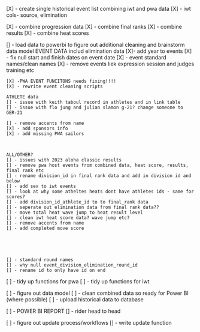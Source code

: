 [X] - create single historical event list combining iwt and pwa data
    [X] - iwt cols- source,  elimination

[X] - combine progression data
[X] - combine final ranks 
[X] - combine results
[X] - combine heat scores

[] - load data to powerbi to figure out additional cleaning and brainstorm data model
    EVENT DATA includ elimination data
    [X]- add year to events
    [X] - fix null start and finish dates on event date
    [X] - event standard names/clean names
    [X] - remove events liek expression session and judges training etc

    [X] -PWA EVENT FUNCITONS needs fixing!!!!
    [X] - rewrite event cleaning scripts

    ATHLETE data
    [] - issue with keith taboul record in athletes and in link table
    [] - issue with flo jung and julian slamon g-21? change someone to GER-21
    
    [] - remove accents from name 
    [X] - add sponsors info
    [X] - add missing PWA sailors

    

    ALL/OTHER?
    [] - issues with 2023 aloha classic results
    [] - remove pwa host events from combined data, heat score, results, final rank etc
    [] - rename division_id in final rank data and add in division id and below
    [] - add sex to iwt events
    [] - look at why some atheltes heats dont have athletes ids - same for scores?
    [] - add division_id_athlete_id to to final_rank data
    [] - seperate out elimination data from final rank data??
    [] - move total heat wave jump to heat result level
    [] - clean iwt heat score data? wave jump etc?
    [] - remove accents from name 
    [] - add completed move score
    
    
    

    
    [] - standard round names
    [] - why null event_division_elimination_round_id
    [] - rename id to only have id on end






[ ] - tidy up functions for pwa 
[ ] - tidy up functions for iwt


[ ] - figure out data model
[ ] - clean combined data so ready for Power BI (where possible)
[ ] - upload historical data to database

[ ] - POWER BI REPORT
    [] - rider head to head



[ ] - figure out update process/workflows
[] - write update function
